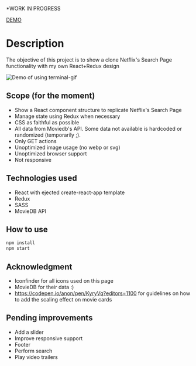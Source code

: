 *WORK IN PROGRESS

[DEMO](https://watchmo.herokuapp.com/)

# Description
The objective of this project is to show a clone Netflix's Search Page functionality with my own React+Redux design

![Demo of using terminal-gif](./video.gif)


## Scope (for the moment)
- Show a React component structure to replicate Netflix's Search Page
- Manage state using Redux when necessary
- CSS as faithful as possible
- All data from Moviedb's API. Some data not available is hardcoded or randomized (temporarily ;).
- Only GET actions
- Unoptimized image usage (no webp or svg)
- Unoptimized browser support
- Not responsive

## Technologies used
- React with ejected create-react-app template
- Redux
- SASS
- MovieDB API

## How to use
```bash
npm install
npm start
```

## Acknowledgment
- Iconfinder for all icons used on this page
- MovieDB for their data :)
- https://codepen.io/anon/pen/KyryVq?editors=1100 for guidelines on how to add the scaling effect on movie cards

## Pending improvements
- Add a slider
- Improve responsive support
- Footer
- Perform search
- Play video trailers